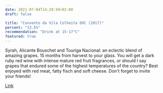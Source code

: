 ```yaml
---
date: 2021-07-04T14:29:50+02:00
draft: false

title: "Convento da Vila Colheita DOC (2017)"
percent: "13.5%"
recommendation: "Drink at 15-17°C"
featured: true
---
```


Syrah, Alicante Bouschet and Touriga Nacional: an eclectic blend of amazing grapes. 15 months from harvest to your glass. You will get a dark ruby red wine with intense mature red fruit fragrances, or should I say grapes that endured some of the highest temperatures of the country? Best enjoyed with red meat, fatty fisch and soft cheese. Don't forget to invite your friends!

[Link](/region/portugal)
